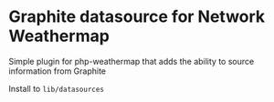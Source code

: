 Graphite datasource for Network Weathermap
==========================================

Simple plugin for php-weathermap that adds the ability to source information from Graphite

Install to `lib/datasources`

